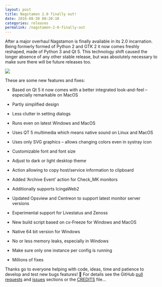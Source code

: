 ```yaml
---
layout: post
title: Nagstamon 2.0 finally out!
date: 2016-08-30 08:20:10
categories: releases
permalink: /nagstamon-2-0-finally-out
---
```


After a major overhaul Nagstamon is finally available in its 2.0 incarnation. Being formerly formed of Python 2 and GTK 2 it now comes freshly reshaped, made of Python 3 and Qt 5. This technology shift caused the longer absence of any other stable release, but was absolutely necessary to make sure there will be future releases too.

![](/assets/images/about_2.0.png)


These are some new features and fixes:


* Based on Qt 5 it now comes with a better integrated look-and-feel – especially remarkable on MacOS

* Partly simplified design

* Less clutter in setting dialogs

* Runs even on latest Windows and MacOS

* Uses QT 5 multimedia which means native sound on Linux and MacOS

* Uses only SVG graphics – allows changing colors even in systray icon

* Customizable font and font size

* Adjust to dark or light desktop theme

* Action allowing to copy host/service information to clipboard

* Added ‘Archive Event’ action for Check_MK monitors

* Additionally supports IcingaWeb2

* Updated Opsview and Centreon to support latest monitor server versions

* Experimental support for Livestatus and Zenoss

* New build script based on cx-Freeze for Windows and MacOS

* Native 64 bit version for Windows

* No or less memory leaks, especially in Windows

* Make sure only one instance per config is running

* Millions of fixes



Thanks go to everyone helping with code, ideas, time and patience to develop and test new bugs features! 🙂 For details see the GitHub [pull requests](https://github.com/HenriWahl/Nagstamon/pulls?q=is%3Apr+is%3Aclosed) and [issues](https://github.com/HenriWahl/Nagstamon/issues?q=is%3Aissue+is%3Aclosed) sections or the [CREDITS](https://github.com/HenriWahl/Nagstamon/blob/master/Nagstamon/resources/CREDITS) file…


